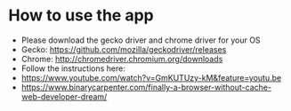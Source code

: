 # How to use the app
* Please download the gecko driver and chrome driver for your OS
* Gecko: https://github.com/mozilla/geckodriver/releases
* Chrome: http://chromedriver.chromium.org/downloads
* Follow the instructions here:
* https://www.youtube.com/watch?v=GmKUTUzy-kM&feature=youtu.be
* https://www.binarycarpenter.com/finally-a-browser-without-cache-web-developer-dream/
